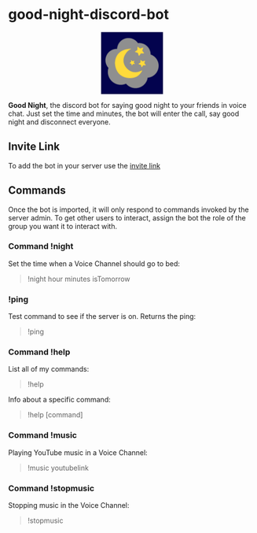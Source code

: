 # good-night-discord-bot

<div style="display: flex; align-items: center; justify-content: center;">
	<img src="./assets/icon.png" width="25%"/>
</div>

**Good Night**, the discord bot for saying good night to your friends in voice chat.
Just set the time and minutes, the bot will enter the call, say good night and disconnect everyone.

## Invite Link
To add the bot in your server use the [invite link](https://bit.ly/39xq4xd)

## Commands
Once the bot is imported, it will only respond to commands invoked by the server admin.
To get other users to interact, assign the bot the role of the group you want it to interact with.

### Command !night
Set the time when a Voice Channel should go to bed:
> !night hour minutes isTomorrow

### !ping
Test command to see if the server is on. Returns the ping:
> !ping

### Command !help
List all of my commands:
> !help

Info about a specific command:
> !help [command]

### Command !music
Playing YouTube music in a Voice Channel:
> !music youtubelink

### Command !stopmusic
Stopping music in the Voice Channel:
> !stopmusic
